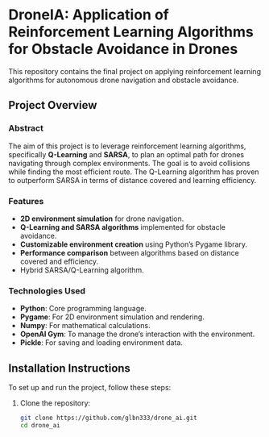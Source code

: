 # DroneIA: Application of Reinforcement Learning Algorithms for Obstacle Avoidance in Drones

This repository contains the final project on applying reinforcement learning algorithms for autonomous drone navigation and obstacle avoidance.

## Project Overview

### Abstract
The aim of this project is to leverage reinforcement learning algorithms, specifically **Q-Learning** and **SARSA**, to plan an optimal path for drones navigating through complex environments. The goal is to avoid collisions while finding the most efficient route. The Q-Learning algorithm has proven to outperform SARSA in terms of distance covered and learning efficiency.

### Features
- **2D environment simulation** for drone navigation.
- **Q-Learning and SARSA algorithms** implemented for obstacle avoidance.
- **Customizable environment creation** using Python’s Pygame library.
- **Performance comparison** between algorithms based on distance covered and efficiency.
- Hybrid SARSA/Q-Learning algorithm.

### Technologies Used
- **Python**: Core programming language.
- **Pygame**: For 2D environment simulation and rendering.
- **Numpy**: For mathematical calculations.
- **OpenAI Gym**: To manage the drone’s interaction with the environment.
- **Pickle**: For saving and loading environment data.
  
## Installation Instructions

To set up and run the project, follow these steps:

1. Clone the repository:
   ```bash
   git clone https://github.com/glbn333/drone_ai.git
   cd drone_ai
